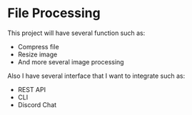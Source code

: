 # File Processing

This project will have several function such as:
- Compress file
- Resize image
- And more several image processing

Also I have several interface that I want to integrate such as:
- REST API
- CLI
- Discord Chat